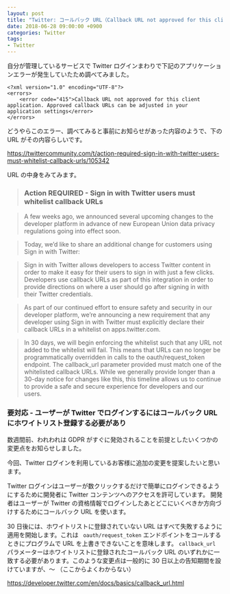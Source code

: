 ```yaml
---
layout: post
title: "Twitter: コールバック URL（Callback URL not approved for this client application ...）"
date: 2018-06-28 09:00:00 +0900
categories: Twitter
tags:
- Twitter
---
```


自分が管理しているサービスで Twitter ログインまわりで下記のアプリケーションエラーが発生していたため調べてみました。

```
<?xml version="1.0" encoding="UTF-8"?>
<errors>
    <error code="415">Callback URL not approved for this client application. Approved callback URLs can be adjusted in your application settings</error>
</errors>
```

どうやらこのエラー、調べてみると事前にお知らせがあった内容のようで、下の URL がその内容らしいです。

https://twittercommunity.com/t/action-required-sign-in-with-twitter-users-must-whitelist-callback-urls/105342

URL の中身をみてみます。

> ### Action REQUIRED - Sign in with Twitter users must whitelist callback URLs

> A few weeks ago, we announced several upcoming changes to the developer platform in advance of new European Union data privacy regulations going into effect soon.

> Today, we’d like to share an additional change for customers using Sign in with Twitter:

> Sign in with Twitter allows developers to access Twitter content in order to make it easy for their users to sign in with just a few clicks. Developers use callback URLs as part of this integration in order to provide directions on where a user should go after signing in with their Twitter credentials.

> As part of our continued effort to ensure safety and security in our developer platform, we’re announcing a new requirement that any developer using Sign in with Twitter must explicitly declare their callback URLs in a whitelist on apps.twitter.com.

> In 30 days, we will begin enforcing the whitelist such that any URL not added to the whitelist will fail. This means that URLs can no longer be programmatically overridden in calls to the oauth/request_token endpoint. The callback_url parameter provided must match one of the whitelisted callback URLs. While we generally provide longer than a 30-day notice for changes like this, this timeline allows us to continue to provide a safe and secure experience for developers and our users.

### 要対応 - ユーザーが Twitter でログインするにはコールバック URL にホワイトリスト登録する必要があり

数週間前、われわれは GDPR がすぐに発効されることを前提としたいくつかの変更点をお知らせしました。

今回、Twitter ログインを利用しているお客様に追加の変更を提案したいと思います。

Twitter ログインはユーザーが数クリックするだけで簡単にログインできるようにするために開発者に Twitter コンテンツへのアクセスを許可しています。
開発者はユーザーが Twitter の資格情報でログインしたあとどこにいくべきか方向づけするためにコールバック URL を使います。

30 日後には、ホワイトリストに登録されていない URL はすべて失敗するように適用を開始します。これは ` oauth/request_token` エンドポイントをコールするときにプログラムで URL を上書きできないことを意味します。 `callback_url` パラメーターはホワイトリストに登録されたコールバック URL のいずれかに一致する必要があります。このような変更点は一般的に 30 日以上の告知期間を設けていますが、〜 （ここからよくわからない）

https://developer.twitter.com/en/docs/basics/callback_url.html





